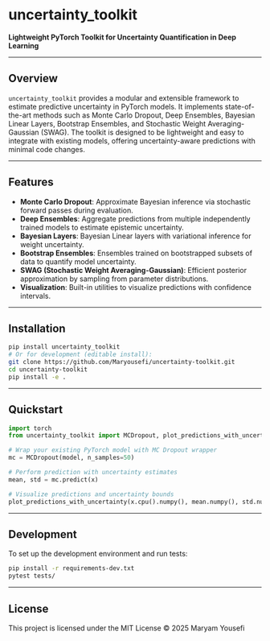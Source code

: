 # uncertainty_toolkit

**Lightweight PyTorch Toolkit for Uncertainty Quantification in Deep Learning**

---

## Overview

`uncertainty_toolkit` provides a modular and extensible framework to estimate predictive uncertainty in PyTorch models. It implements state-of-the-art methods such as Monte Carlo Dropout, Deep Ensembles, Bayesian Linear Layers, Bootstrap Ensembles, and Stochastic Weight Averaging-Gaussian (SWAG). The toolkit is designed to be lightweight and easy to integrate with existing models, offering uncertainty-aware predictions with minimal code changes.

---

## Features

- **Monte Carlo Dropout**: Approximate Bayesian inference via stochastic forward passes during evaluation.  
- **Deep Ensembles**: Aggregate predictions from multiple independently trained models to estimate epistemic uncertainty.  
- **Bayesian Layers**: Bayesian Linear layers with variational inference for weight uncertainty.  
- **Bootstrap Ensembles**: Ensembles trained on bootstrapped subsets of data to quantify model uncertainty.  
- **SWAG (Stochastic Weight Averaging-Gaussian)**: Efficient posterior approximation by sampling from parameter distributions.  
- **Visualization**: Built-in utilities to visualize predictions with confidence intervals.

---

## Installation

```bash
pip install uncertainty_toolkit
# Or for development (editable install):
git clone https://github.com/Maryousefi/uncertainty-toolkit.git
cd uncertainty-toolkit
pip install -e .
```

---

## Quickstart

```python
import torch
from uncertainty_toolkit import MCDropout, plot_predictions_with_uncertainty

# Wrap your existing PyTorch model with MC Dropout wrapper
mc = MCDropout(model, n_samples=50)

# Perform prediction with uncertainty estimates
mean, std = mc.predict(x)

# Visualize predictions and uncertainty bounds
plot_predictions_with_uncertainty(x.cpu().numpy(), mean.numpy(), std.numpy())
```

---

## Development

To set up the development environment and run tests:

```bash
pip install -r requirements-dev.txt
pytest tests/
```

---

## License

This project is licensed under the MIT License © 2025 Maryam Yousefi
